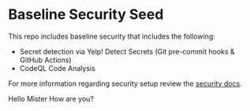 # Baseline Security Seed

This repo includes baseline security that includes the following:

- Secret detection via Yelp! Detect Secrets (Git pre-commit hooks & GitHub Actions)
- CodeQL Code Analysis

For more information regarding security setup review the [security docs](./SECURITY.md).

Hello Mister How are you?